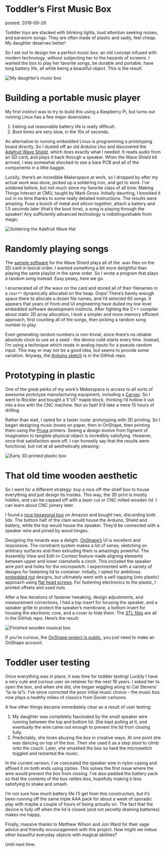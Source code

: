 Toddler’s First Music Box
===
posted: 2019-09-26

Toddler toys are stacked with blinking lights, loud attention seeking noises, and earworm songs. They are often made of plastic and sadly, feel cheap. My daughter deserves better! 

So I set out to design her a perfect music box: an old concept infused with modern technology, without subjecting her to the hazards of screens. I wanted the box to play her favorite songs, be durable and portable, have long battery life, all while being a beautiful object. This is the result:

![My daughter’s music box][image-1]

<!--more-->

# Building a portable music player

My first instinct was to try to build this using a Raspberry Pi,  but turns out running Linux has a few major downsides:

1. Eeking out reasonable battery life is really difficult.
2. Boot times are very slow, in the 10s of seconds.

An alternative to running embedded Linux is programming a prototyping board directly. So I dusted off an old Arduino Uno and discovered the [Adafruit Wave Shield][1], which does exactly what I needed. It reads audio from an SD card, and plays it back through a speaker. When the Wave Shield kit arrived, I was somewhat shocked to see a bare PCB and all of the components in a little baggie. 

Luckily, there’s an incredible Makerspace at work, so I dropped by after my actual work was done, picked up a soldering iron, and got to work. I’ve soldered before, but not much since my favorite class of all time: Making Things Interact at CMU, taught by Mark Gross. Initially daunting, I knocked it out in no time thanks to some really detailed instructions. The results were amazing. Fuse a bunch of metal and silicon together, attach a battery and 1.5 seconds later (that’s the boot time), a song is playing through the speaker! Any sufficiently advanced technology is indistinguishable from magic.

![Soldering the Adafruit Wave Hat][image-2]

# Randomly playing songs

The [sample software][2] for the Wave Shield plays all of the .wav files on the SD card in lexical order. I wanted something a bit more delightful than playing the same playlist in the same order. So I wrote a program that plays a random song instead. Easy peasy, here we go.
  
I enumerated all of the wavs on the card and stored all of their filenames in a `char**` dynamically allocated on the heap. Oops! There’s barely enough space there to allocate a dozen file names, and I’d selected 60 songs. It appears that years of front-end UI engineering have dulled my low level embedded software development instincts. After fighting the C++ compiler about static 2D array allocation, I took a simpler and more memory efficient approach, first counting all of the songs, then picking a random song number to play. 

Even generating random numbers is non-trivial, since there’s no reliable absolute clock to use as a seed - the device cold-starts every time. Instead, I’m using a technique which reads in analog inputs for a pseudo random input. This may or may not be a good idea, but seems to provide some variation. Anyway, the [Arduino sketch][3] is in the GitHub repo.

# Prototyping in plastic

One of the great perks of my work’s Makerspace is access to all sorts of awesome prototype manufacturing equipment, including a [Carvey][4]. So I went to Rockler and bought a 5”x5” maple block, thinking I’d hollow it out into a box with the CNC machine. Not so fast! It’d take a mere 15 hours of drilling. 

Rather than wait, I opted for a faster route: prototyping with 3D printing. So I began designing music boxes on paper, then in OnShape, then printing them using the [Prusa][5] printers. Seeing a design evolve from figment of imagination to tangible physical object is incredibly satisfying. However, once that satisfaction wore off, I can honestly say that the results were functional, but not at all aesthetically pleasing:

![Early 3D printed plastic box][image-3]

# That old time wooden aesthetic

So I went for a different strategy: buy a nice off-the-shelf box to house everything and just design its insides. This way, the 3D print is mostly hidden, and can be capped off with a laser cut or CNC milled wooden lid. I can learn about CNC joinery later.

I found a [nice hexagonal box][6] on Amazon and bought two, discarding both lids. The bottom half of the clam would house the Arduino, Shield and battery, while the top would house the speaker. They’d be connected with a speaker wire and joined by wood hinges.

Designing the innards was a delight. [OnShape’s][7] UI is excellent and responsive. The constraint system makes a lot of sense, sketching on arbitrary surfaces and then extruding them is amazingly powerful. The Assembly View and Edit-in-Context feature made aligning elements between upper and lower clamshells a cinch. This included the speaker wire port and holes for the microswitch. I experimented with a variety of designs for fastening lid to container. Initially, I opted for ambitious [embedded nut][8] designs, but ultimately went with a self-tapping (into plastic) approach using [flat head screws][9]. For fastening electronics to the plastic, I printed offsets and used nuts.

After a few iterations of fastener tweaking, design adjustments, and measurement corrections, I had a top insert for housing the speaker, and a speaker grille to protect the speaker’s membrane, a bottom insert for housing the electronic core, and a cover to hide them. The [STL files][10] are all in the GitHub repo. Here’s the result:

![Finished wooden musical box][image-4]

If you’re curious, the [OnShape project is public][11], you just need to make an OnShape account.

# Toddler user testing

Once everything was in place, it was time for toddler testing! Luckily I have a very cute and curious user on retainer for the next 18 years. I asked her to open the box, and when she did, she began wiggling along to Cat Stevens’ “la-la-la”s. I’ve since corrected the poor initial music choice – the music box now plays a healthy milieu of classics from Soviet cartoons.

A few other things became immediately clear as a result of user testing:

1. My daughter was completely fascinated by the small speaker wire running between the top and bottom lid. She kept pulling at it, and eventually the wire came out enough to prevent the lid from closing fully.
2. Predictably, she loves abusing the box in creative ways. At one point she was dancing on top of the box. Then she used it as a step stool to climb onto the couch. Later, she smashed the box so hard the microswitch toggled and restarted the music.

In the current version, I’ve concealed the speaker wire in nylon casing and affixed it on both ends using zipties. This solves the first issue where the wire would prevent the box from closing. I’ve also padded the battery pack so that the contents of the box rattles less, hopefully making it less satisfying to shake and smash.

I’m not sure how much battery life I’ll get from this construction, but it’s been running off the same triple AAA pack for about a week of sporadic play with maybe a couple of hours of being actually on. The fact that the device is fully off when the lid is closed (and not secretly draining batteries) makes me happy.

Finally, massive thanks to Matthew Wilson and Jon Ward for their sage advice and friendly encouragement with this project. How might we imbue other beautiful everyday objects with magical abilities?

Until next time.

[1]:	https://www.adafruit.com/product/94
[2]:	https://learn.adafruit.com/adafruit-wave-shield-audio-shield-for-arduino/play6-hc
[3]:	https://github.com/borismus/toddler-music-box
[4]:	https://www.inventables.com/technologies/carvey
[5]:	https://www.prusa3d.com/
[6]:	https://www.amazon.com/gp/product/B071WFSRBD/ref=ppx_yo_dt_b_asin_title_o06_s00?ie=UTF8&psc=1
[7]:	https://www.onshape.com
[8]:	https://markforged.com/blog/embedding-nuts-3d-printing/
[9]:	https://www.homedepot.com/b/Hardware-Fasteners-Screws/Internal-Hex/Flat/N-5yc1vZc2b0Z1z0sfp4Z1z0sgtn
[10]:	https://github.com/borismus/toddler-music-box
[11]:	https://cad.onshape.com/documents/786c5f0b153cdd48f9b0f2f8/w/b4275650dc7aac134e30275f/e/4a850077e5ce208659a14aab

[image-1]:	final-box.jpg
[image-2]:	solder.jpg
[image-3]:	plastic-box.jpg
[image-4]:	final-disassembly.jpg
